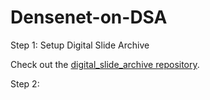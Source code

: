 # Densenet-on-DSA

Step 1: Setup Digital Slide Archive

Check out the [digital_slide_archive repository](https://github.com/DigitalSlideArchive/digital_slide_archive/tree/master/devops/dsa).

Step 2: 
